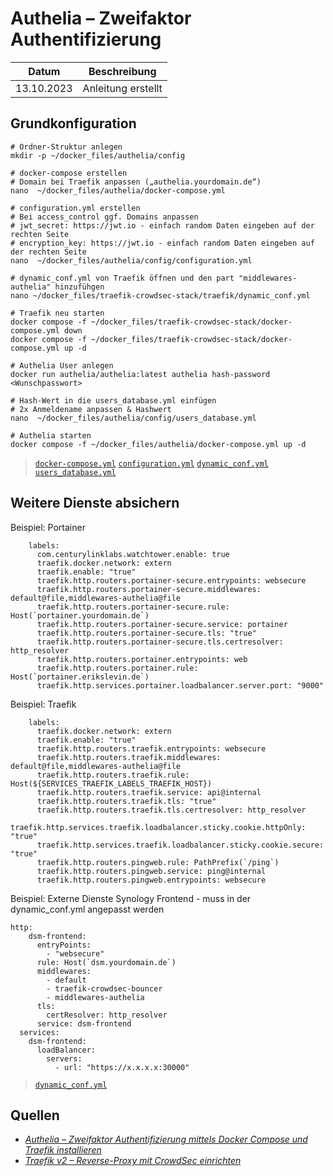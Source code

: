 # Authelia – Zweifaktor Authentifizierung

| Datum | Beschreibung |
|:----------:|--------------|
| 13.10.2023 | Anleitung erstellt |

## Grundkonfiguration
``` shell
# Ordner-Struktur anlegen
mkdir -p ~/docker_files/authelia/config

# docker-compose erstellen
# Domain bei Traefik anpassen („authelia.yourdomain.de“)
nano  ~/docker_files/authelia/docker-compose.yml

# configuration.yml erstellen
# Bei access_control ggf. Domains anpassen
# jwt_secret: https://jwt.io - einfach random Daten eingeben auf der rechten Seite
# encryption_key: https://jwt.io - einfach random Daten eingeben auf der rechten Seite
nano  ~/docker_files/authelia/config/configuration.yml

# dynamic_conf.yml von Traefik öffnen und den part "middlewares-authelia" hinzufühgen
nano ~/docker_files/traefik-crowdsec-stack/traefik/dynamic_conf.yml

# Traefik neu starten
docker compose -f ~/docker_files/traefik-crowdsec-stack/docker-compose.yml down
docker compose -f ~/docker_files/traefik-crowdsec-stack/docker-compose.yml up -d

# Authelia User anlegen
docker run authelia/authelia:latest authelia hash-password <Wunschpasswort>

# Hash-Wert in die users_database.yml einfügen
# 2x Anmeldename anpassen & Hashwert
nano  ~/docker_files/authelia/config/users_database.yml

# Authelia starten
docker compose -f ~/docker_files/authelia/docker-compose.yml up -d

```
> [`docker-compose.yml`](docker-compose.yml)
> [`configuration.yml`](config/configuration.yml)
> [`dynamic_conf.yml`](traefik/dynamic_conf.yml)
> [`users_database.yml`](config/users_database.yml)

## Weitere Dienste absichern

Beispiel: Portainer

``` shell
    labels:
      com.centurylinklabs.watchtower.enable: true
      traefik.docker.network: extern
      traefik.enable: "true"
      traefik.http.routers.portainer-secure.entrypoints: websecure
      traefik.http.routers.portainer-secure.middlewares: default@file,middlewares-authelia@file
      traefik.http.routers.portainer-secure.rule: Host(`portainer.yourdomain.de`)
      traefik.http.routers.portainer-secure.service: portainer
      traefik.http.routers.portainer-secure.tls: "true"
      traefik.http.routers.portainer-secure.tls.certresolver: http_resolver
      traefik.http.routers.portainer.entrypoints: web
      traefik.http.routers.portainer.rule: Host(`portainer.erikslevin.de`)
      traefik.http.services.portainer.loadbalancer.server.port: "9000"
```

Beispiel: Traefik
``` shell
    labels:
      traefik.docker.network: extern
      traefik.enable: "true"
      traefik.http.routers.traefik.entrypoints: websecure
      traefik.http.routers.traefik.middlewares: default@file,middlewares-authelia@file
      traefik.http.routers.traefik.rule: Host(${SERVICES_TRAEFIK_LABELS_TRAEFIK_HOST})
      traefik.http.routers.traefik.service: api@internal
      traefik.http.routers.traefik.tls: "true"
      traefik.http.routers.traefik.tls.certresolver: http_resolver
      traefik.http.services.traefik.loadbalancer.sticky.cookie.httpOnly: "true"
      traefik.http.services.traefik.loadbalancer.sticky.cookie.secure: "true"
      traefik.http.routers.pingweb.rule: PathPrefix(`/ping`)
      traefik.http.routers.pingweb.service: ping@internal
      traefik.http.routers.pingweb.entrypoints: websecure
```

Beispiel: Externe Dienste
Synology Frontend - muss in der dynamic_conf.yml angepasst werden
``` shell
http:
    dsm-frontend:
      entryPoints:
        - "websecure"
      rule: Host(`dsm.yourdomain.de`)
      middlewares:
        - default
        - traefik-crowdsec-bouncer
        - middlewares-authelia
      tls:
        certResolver: http_resolver
      service: dsm-frontend
  services:
    dsm-frontend:
      loadBalancer:
        servers:
          - url: "https://x.x.x.x:30000"
```
> [`dynamic_conf.yml`](traefik/dynamic_conf.yml)

## Quellen
- [*Authelia – Zweifaktor Authentifizierung mittels Docker Compose und Traefik installieren*](https://goneuland.de/authelia-zweifaktor-authentifizierung-mittels-docker-compose-und-traefik-installieren/)
- [*Traefik v2 – Reverse-Proxy mit CrowdSec einrichten*](https://goneuland.de/traefik-v2-reverse-proxy-mit-crowdsec-einrichten/)


